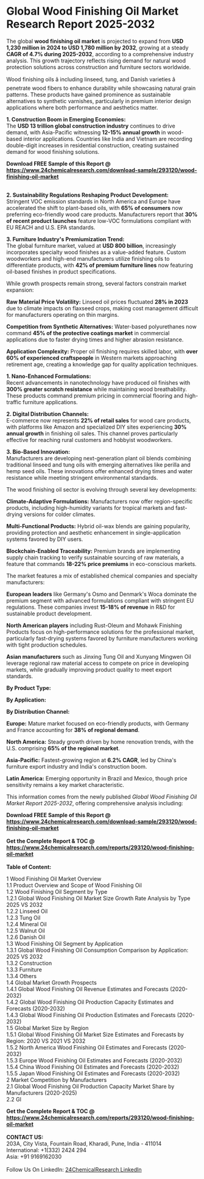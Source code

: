 <h1>Global Wood Finishing Oil Market Research Report 2025-2032</h1><p>The global <strong>wood finishing oil market</strong> is projected to expand from <strong>USD 1,230 million in 2024 to USD 1,780 million by 2032</strong>, growing at a steady <strong>CAGR of 4.7% during 2025-2032</strong>, according to a comprehensive industry analysis. This growth trajectory reflects rising demand for natural wood protection solutions across construction and furniture sectors worldwide.</p><p>Wood finishing oils â including linseed, tung, and Danish varieties â penetrate wood fibers to enhance durability while showcasing natural grain patterns. These products have gained prominence as sustainable alternatives to synthetic varnishes, particularly in premium interior design applications where both performance and aesthetics matter.</p><p><strong>1. Construction Boom in Emerging Economies:</strong><br>
The <strong>USD 13 trillion global construction industry</strong> continues to drive demand, with Asia-Pacific witnessing <strong>12-15% annual growth</strong> in wood-based interior applications. Countries like India and Vietnam are recording double-digit increases in residential construction, creating sustained demand for wood finishing solutions.</p><div><b>Download FREE Sample of this Report @ 
            <a href="https://www.24chemicalresearch.com/download-sample/293120/wood-finishing-oil-market">
            https://www.24chemicalresearch.com/download-sample/293120/wood-finishing-oil-market</a></b></div><br><p><strong>2. Sustainability Regulations Reshaping Product Development:</strong><br>
Stringent VOC emission standards in North America and Europe have accelerated the shift to plant-based oils, with <strong>65% of consumers</strong> now preferring eco-friendly wood care products. Manufacturers report that <strong>30% of recent product launches</strong> feature low-VOC formulations compliant with EU REACH and U.S. EPA standards.</p><p><strong>3. Furniture Industry's Premiumization Trend:</strong><br>
The global furniture market, valued at <strong>USD 800 billion</strong>, increasingly incorporates specialty wood finishes as a value-added feature. Custom woodworkers and high-end manufacturers utilize finishing oils to differentiate products, with <strong>42% of premium furniture lines</strong> now featuring oil-based finishes in product specifications.</p><p>While growth prospects remain strong, several factors constrain market expansion:</p><p><strong>Raw Material Price Volatility:</strong> Linseed oil prices fluctuated <strong>28% in 2023</strong> due to climate impacts on flaxseed crops, making cost management difficult for manufacturers operating on thin margins.</p><p><strong>Competition from Synthetic Alternatives:</strong> Water-based polyurethanes now command <strong>45% of the protective coatings market</strong> in commercial applications due to faster drying times and higher abrasion resistance.</p><p><strong>Application Complexity:</strong> Proper oil finishing requires skilled labor, with <strong>over 60% of experienced craftspeople</strong> in Western markets approaching retirement age, creating a knowledge gap for quality application techniques.</p><p><strong>1. Nano-Enhanced Formulations:</strong><br>
Recent advancements in nanotechnology have produced oil finishes with <strong>300% greater scratch resistance</strong> while maintaining wood breathability. These products command premium pricing in commercial flooring and high-traffic furniture applications.</p><p><strong>2. Digital Distribution Channels:</strong><br>
E-commerce now represents <strong>22% of retail sales</strong> for wood care products, with platforms like Amazon and specialized DIY sites experiencing <strong>30% annual growth</strong> in finishing oil sales. This channel proves particularly effective for reaching rural customers and hobbyist woodworkers.</p><p><strong>3. Bio-Based Innovation:</strong><br>
Manufacturers are developing next-generation plant oil blends combining traditional linseed and tung oils with emerging alternatives like perilla and hemp seed oils. These innovations offer enhanced drying times and water resistance while meeting stringent environmental standards.</p><p>The wood finishing oil sector is evolving through several key developments:</p><p><strong>Climate-Adaptive Formulations:</strong> Manufacturers now offer region-specific products, including high-humidity variants for tropical markets and fast-drying versions for colder climates.</p><p><strong>Multi-Functional Products:</strong> Hybrid oil-wax blends are gaining popularity, providing protection and aesthetic enhancement in single-application systems favored by DIY users.</p><p><strong>Blockchain-Enabled Traceability:</strong> Premium brands are implementing supply chain tracking to verify sustainable sourcing of raw materials, a feature that commands <strong>18-22% price premiums</strong> in eco-conscious markets.</p><p>The market features a mix of established chemical companies and specialty manufacturers:</p><p><strong>European leaders</strong> like Germany's Osmo and Denmark's Woca dominate the premium segment with advanced formulations compliant with stringent EU regulations. These companies invest <strong>15-18% of revenue</strong> in R&amp;D for sustainable product development.</p><p><strong>North American players</strong> including Rust-Oleum and Mohawk Finishing Products focus on high-performance solutions for the professional market, particularly fast-drying systems favored by furniture manufacturers working with tight production schedules.</p><p><strong>Asian manufacturers</strong> such as Jinxing Tung Oil and Xunyang Mingwen Oil leverage regional raw material access to compete on price in developing markets, while gradually improving product quality to meet export standards.</p><p><strong>By Product Type:</strong></p><p><strong>By Application:</strong></p><p><strong>By Distribution Channel:</strong></p><p><strong>Europe:</strong> Mature market focused on eco-friendly products, with Germany and France accounting for <strong>38% of regional demand</strong>.</p><p><strong>North America:</strong> Steady growth driven by home renovation trends, with the U.S. comprising <strong>65% of the regional market</strong>.</p><p><strong>Asia-Pacific:</strong> Fastest-growing region at <strong>6.2% CAGR</strong>, led by China's furniture export industry and India's construction boom.</p><p><strong>Latin America:</strong> Emerging opportunity in Brazil and Mexico, though price sensitivity remains a key market characteristic.</p><p>This information comes from the newly published <em>Global Wood Finishing Oil Market Report 2025-2032</em>, offering comprehensive analysis including:
</p><div><b>Download FREE Sample of this Report @ 
            <a href="https://www.24chemicalresearch.com/download-sample/293120/wood-finishing-oil-market">
            https://www.24chemicalresearch.com/download-sample/293120/wood-finishing-oil-market</a></b></div><br><div><b>Get the Complete Report & TOC @ 
            <a href="https://www.24chemicalresearch.com/reports/293120/wood-finishing-oil-market">
            https://www.24chemicalresearch.com/reports/293120/wood-finishing-oil-market</a></b></div><br>
            <b>Table of Content:</b><p>1 Wood Finishing Oil Market Overview<br />
    1.1 Product Overview and Scope of Wood Finishing Oil<br />
    1.2 Wood Finishing Oil Segment by Type<br />
        1.2.1 Global Wood Finishing Oil Market Size Growth Rate Analysis by Type 2025 VS 2032<br />
        1.2.2 Linseed Oil<br />
        1.2.3 Tung Oil<br />
        1.2.4 Mineral Oil<br />
        1.2.5 Walnut Oil<br />
        1.2.6 Danish Oil<br />
    1.3 Wood Finishing Oil Segment by Application<br />
        1.3.1 Global Wood Finishing Oil Consumption Comparison by Application: 2025 VS 2032<br />
        1.3.2 Construction<br />
        1.3.3 Furniture<br />
        1.3.4 Others<br />
    1.4 Global Market Growth Prospects<br />
        1.4.1 Global Wood Finishing Oil Revenue Estimates and Forecasts (2020-2032)<br />
        1.4.2 Global Wood Finishing Oil Production Capacity Estimates and Forecasts (2020-2032)<br />
        1.4.3 Global Wood Finishing Oil Production Estimates and Forecasts (2020-2032)<br />
    1.5 Global Market Size by Region<br />
        1.5.1 Global Wood Finishing Oil Market Size Estimates and Forecasts by Region: 2020 VS 2021 VS 2032<br />
        1.5.2 North America Wood Finishing Oil Estimates and Forecasts (2020-2032)<br />
        1.5.3 Europe Wood Finishing Oil Estimates and Forecasts (2020-2032)<br />
        1.5.4 China Wood Finishing Oil Estimates and Forecasts (2020-2032)<br />
        1.5.5 Japan Wood Finishing Oil Estimates and Forecasts (2020-2032)<br />
2 Market Competition by Manufacturers<br />
    2.1 Global Wood Finishing Oil Production Capacity Market Share by Manufacturers (2020-2025)<br />
    2.2 Gl</p><div><b>Get the Complete Report & TOC @ 
            <a href="https://www.24chemicalresearch.com/reports/293120/wood-finishing-oil-market">
            https://www.24chemicalresearch.com/reports/293120/wood-finishing-oil-market</a></b></div><br><b>CONTACT US:</b><br>
            203A, City Vista, Fountain Road, Kharadi, Pune, India - 411014<br>
            International: +1(332) 2424 294<br>
            Asia: +91 9169162030 <br><br>
            Follow Us On LinkedIn: <a href="https://www.linkedin.com/company/24chemicalresearch/">24ChemicalResearch LinkedIn</a>